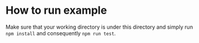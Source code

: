 # How to run example

Make sure that your working directory is under this directory and simply run `npm install` and consequently `npm run test`.
